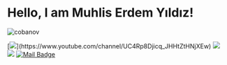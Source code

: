
# Hello, I am Muhlis Erdem Yıldız! 
<p align="left"> <img src="https://komarev.com/ghpvc/?username=cobanov" alt="cobanov" /> </p>

[![](https://img.shields.io/badge/youtube-%23FF0000.svg?&style=for-the-badge&logo=youtube&logoColor=white")](https://www.youtube.com/channel/UC4Rp8Djicq_JHHtZtHNjXEw)
[![](https://img.shields.io/badge/linkedin-%230077B5.svg?&style=for-the-badge&logo=linkedin&logoColor=white)](https://www.linkedin.com/in/muhlis-erdem-y%C4%B1ld%C4%B1z-2435541b4/)
[![](https://img.shields.io/badge/instagram-%23E4405F.svg?&style=for-the-badge&logo=instagram&logoColor=white)](https://instagram.com/muhlis.erdem.yildiz)
[![Mail Badge](https://img.shields.io/badge/muhliserdemyildiz@gmail.com-c14438?style=for-the-badge&logo=Gmail&logoColor=white&link=mailto:muhliserdemyildiz@gmail.com)](mailto:muhliserdemyildiz@gmail.com)
